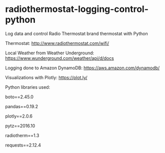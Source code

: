 # radiothermostat-logging-control-python
Log data and control Radio Thermostat brand thermostat with Python

Thermostat:
http://www.radiothermostat.com/wifi/

Local Weather from Weather Underground: https://www.wunderground.com/weather/api/d/docs

Logging done to Amazon DynamoDB:
https://aws.amazon.com/dynamodb/

Visualizations with Plotly: https://plot.ly/

Python libraries used:

boto==2.45.0

pandas==0.19.2

plotly==2.0.6

pytz==2016.10

radiotherm==1.3

requests==2.12.4